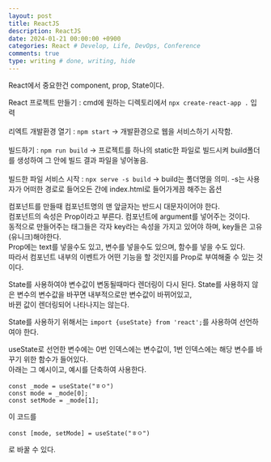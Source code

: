 ```yaml
---
layout: post
title: ReactJS
description: ReactJS
date: 2024-01-21 00:00:00 +0900
categories: React # Develop, Life, DevOps, Conference
comments: true
type: writing # done, writing, hide
---
```


React에서 중요한건 component, prop, State이다.

React 프로젝트 만들기 : cmd에 원하는 디렉토리에서 `npx create-react-app .` 입력  
<br>
리엑트 개발환경 열기 : `npm start` -> 개발환경으로 웹을 서비스하기 시작함.  
<br>
빌드하기 : `npm run build` -> 프로젝트를 하나의 static한 파일로 빌드시켜 build폴더를 생성하여 그 안에 빌드 결과 파일을 넣어놓음.  
<br>
빌드한 파일 서비스 시작 : `npx serve -s build` -> build는 폴더명을 의미. -s는 사용자가 어떠한 경로로 들어오든 간에 index.html로 들어가게끔 해주는 옵션
<br>

컴포넌트를 만들때 컴포넌트명의 맨 앞글자는 반드시 대문자이어야 한다.  
컴포넌트의 속성은 Prop이라고 부른다. 컴포넌트에 argument를 넣어주는 것이다.  
동적으로 만들어주는 태그들은 각자 key라는 속성을 가지고 있어야 하며, key들은 고유(유니크)해야한다.  
Prop에는 text를 넣을수도 있고, 변수를 넣을수도 있으며, 함수를 넣을 수도 있다.  
따라서 컴포넌트 내부의 이벤트가 어떤 기능을 할 것인지를 Prop로 부여해줄 수 있는 것이다.

State를 사용하여야 변수값이 변동될때마다 렌더링이 다시 된다. State를 사용하지 않은 변수의 변수값을 바꾸면 내부적으로만 변수값이 바뀌어있고,  
바뀐 값이 렌더링되어 나타나지는 않는다.

State를 사용하기 위해서는 `import {useState} from 'react';`를 사용하여 선언하여야 한다.

useState로 선언한 변수에는 0번 인덱스에는 변수값이, 1번 인덱스에는 해당 변수를 바꾸기 위한 함수가 들어있다.  
아래는 그 예시이고, 예시를 단축하여 사용한다.

```
const _mode = useState("ㅎㅇ")
const mode = _mode[0];
const setMode = _mode[1];
```

이 코드를

```
const [mode, setMode] = useState("ㅎㅇ")
```

로 바꿀 수 있다.
